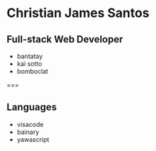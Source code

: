 # Christian James Santos
## Full-stack Web Developer

- bantatay
- kai sotto
- bomboclat

===

## Languages

- visacode
- bainary
- yawascript